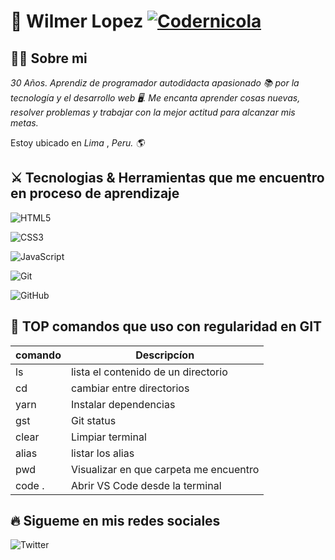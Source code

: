 # :wave: Wilmer Lopez [![Codernicola](https://img.shields.io/github/followers/DevOld112?style=social)]([(https://github.com/DevOld112)])

## :technologist: Sobre mi

_*30 Años*. Aprendiz de programador autodidacta apasionado :books: por la tecnología y el desarrollo web :desktop_computer:. Me encanta aprender cosas nuevas, resolver problemas y trabajar con la mejor actitud para alcanzar mis metas._

Estoy ubicado en _Lima_ , _Peru. :earth_americas:_

## :crossed_swords: Tecnologias & Herramientas que me encuentro en proceso de aprendizaje


![HTML5](https://img.shields.io/badge/-HTML5-f06529?&logo=HTML5&logoColor=white)

![CSS3](https://img.shields.io/badge/-CSS3-2965f1?&logo=CSS3&logoColor=white)

![JavaScript](https://img.shields.io/badge/-JavaScript-black?style=flat&logo=javascript)

![Git](https://img.shields.io/badge/-Git-black?style=flat&logo=git)

![GitHub](https://img.shields.io/badge/-GitHub-black?style=flat&logo=github)




      
## :repeat: TOP comandos que uso con regularidad en GIT 

| comando | Descripcíon                          | 
|---------|--------------------------------------|
| ls | lista el contenido de un directorio       |
| cd | cambiar entre directorios                 |
| yarn | Instalar dependencias                   |
| gst | Git status                               |
| clear | Limpiar terminal                       |
| alias | listar los alias                       |
| pwd   | Visualizar en que carpeta me encuentro |
| code .| Abrir VS Code desde la terminal        |

## :fire: Sigueme en mis redes sociales

![Twitter](https://img.shields.io/twitter/follow/EdwardEmpatico?color=%230000ff&label=Twitter&logo=twitter)


